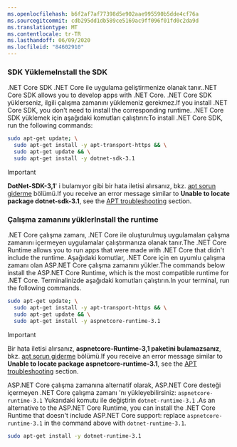 ```yaml
---
ms.openlocfilehash: b6f2af7af77398d5e902aae995590b5dde4cf76a
ms.sourcegitcommit: cdb295dd1db589ce5169ac9ff096f01fd0c2da9d
ms.translationtype: MT
ms.contentlocale: tr-TR
ms.lasthandoff: 06/09/2020
ms.locfileid: "84602910"
---
```


### <a name="install-the-sdk"></a><span data-ttu-id="63bf7-101">SDK Yükleme</span><span class="sxs-lookup"><span data-stu-id="63bf7-101">Install the SDK</span></span>

<span data-ttu-id="63bf7-102">.NET Core SDK .NET Core ile uygulama geliştirmenize olanak tanır.</span><span class="sxs-lookup"><span data-stu-id="63bf7-102">.NET Core SDK allows you to develop apps with .NET Core.</span></span> <span data-ttu-id="63bf7-103">.NET Core SDK yüklerseniz, ilgili çalışma zamanını yüklemeniz gerekmez.</span><span class="sxs-lookup"><span data-stu-id="63bf7-103">If you install .NET Core SDK, you don't need to install the corresponding runtime.</span></span> <span data-ttu-id="63bf7-104">.NET Core SDK yüklemek için aşağıdaki komutları çalıştırın:</span><span class="sxs-lookup"><span data-stu-id="63bf7-104">To install .NET Core SDK, run the following commands:</span></span>

```bash
sudo apt-get update; \
  sudo apt-get install -y apt-transport-https && \
  sudo apt-get update && \
  sudo apt-get install -y dotnet-sdk-3.1
```

> [!IMPORTANT]
> <span data-ttu-id="63bf7-105">**DotNet-SDK-3,1**' i bulamıyor gibi bir hata iletisi alırsanız, bkz. [apt sorun giderme](#apt-troubleshooting) bölümü.</span><span class="sxs-lookup"><span data-stu-id="63bf7-105">If you receive an error message similar to **Unable to locate package dotnet-sdk-3.1**, see the [APT troubleshooting](#apt-troubleshooting) section.</span></span>

### <a name="install-the-runtime"></a><span data-ttu-id="63bf7-106">Çalışma zamanını yükler</span><span class="sxs-lookup"><span data-stu-id="63bf7-106">Install the runtime</span></span>

<span data-ttu-id="63bf7-107">.NET Core çalışma zamanı, .NET Core ile oluşturulmuş uygulamaları çalışma zamanını içermeyen uygulamalar çalıştırmanıza olanak tanır.</span><span class="sxs-lookup"><span data-stu-id="63bf7-107">The .NET Core Runtime allows you to run apps that were made with .NET Core that didn't include the runtime.</span></span> <span data-ttu-id="63bf7-108">Aşağıdaki komutlar, .NET Core için en uyumlu çalışma zamanı olan ASP.NET Core çalışma zamanını yükler.</span><span class="sxs-lookup"><span data-stu-id="63bf7-108">The commands below install the ASP.NET Core Runtime, which is the most compatible runtime for .NET Core.</span></span> <span data-ttu-id="63bf7-109">Terminalinizde aşağıdaki komutları çalıştırın.</span><span class="sxs-lookup"><span data-stu-id="63bf7-109">In your terminal, run the following commands.</span></span>

```bash
sudo apt-get update; \
  sudo apt-get install -y apt-transport-https && \
  sudo apt-get update && \
  sudo apt-get install -y aspnetcore-runtime-3.1
```

> [!IMPORTANT]
> <span data-ttu-id="63bf7-110">Bir hata iletisi alırsanız, **aspnetcore-Runtime-3,1 paketini bulamazsanız**, bkz. [apt sorun giderme](#apt-troubleshooting) bölümü.</span><span class="sxs-lookup"><span data-stu-id="63bf7-110">If you receive an error message similar to **Unable to locate package aspnetcore-runtime-3.1**, see the [APT troubleshooting](#apt-troubleshooting) section.</span></span>

<span data-ttu-id="63bf7-111">ASP.NET Core çalışma zamanına alternatif olarak, ASP.NET Core desteği içermeyen .NET Core çalışma zamanı 'nı yükleyebilirsiniz: `aspnetcore-runtime-3.1` Yukarıdaki komutu ile değiştirin `dotnet-runtime-3.1` .</span><span class="sxs-lookup"><span data-stu-id="63bf7-111">As an alternative to the ASP.NET Core Runtime, you can install the .NET Core Runtime that doesn't include ASP.NET Core support: replace `aspnetcore-runtime-3.1` in the command above with `dotnet-runtime-3.1`.</span></span>

```bash
sudo apt-get install -y dotnet-runtime-3.1
```
